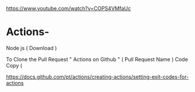 https://www.youtube.com/watch?v=COPS4VMfaUc

# Actions-

Node js ( Download ) 

To Clone the Pull Request " Actions on Github " ( Pull Request Name ) 
Code
Copy ( 




















https://docs.github.com/pt/actions/creating-actions/setting-exit-codes-for-actions
